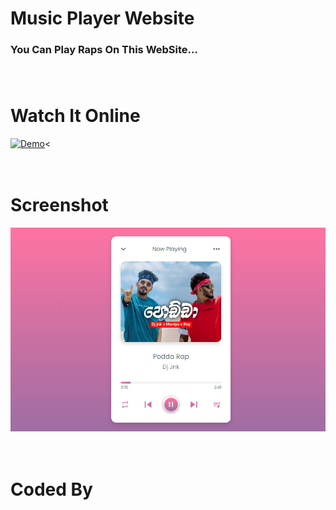 # Music Player Website

### You Can Play Raps On This WebSite... <br><br><br>

# Watch It Online

[![Demo](https://img.shields.io/badge/Opera-FF1B2D?style=for-the-badge&logo=Opera&logoColor=white)](http://www.lasidusenash.ga/Music-Player-Website)<<br><br><br>

# Screenshot
<img src="/images/ss.png"><br><br><br>

# Coded By
